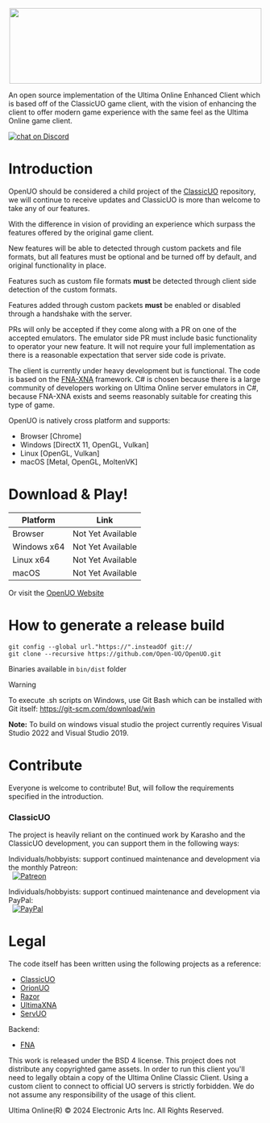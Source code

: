 <p align="center">
    <img src="https://i.imgur.com/UbHNQdg.png" width="500" height="150" >
</p>

An open source implementation of the Ultima Online Enhanced Client which is based off of the ClassicUO game client, with the vision of enhancing the client to offer modern game experience with the same feel as the Ultima Online game client.

<a href="https://discord.gg/vCRauYPk8A">
<img src="https://img.shields.io/discord/1091497866457006152?logo=discord"
alt="chat on Discord"></a>

# Introduction
OpenUO should be considered a child project of the [ClassicUO](https://github.com/ClassicUO/ClassicUO) repository, we will continue to receive updates and ClassicUO is more than welcome to take any of our features. 

With the difference in vision of providing an experience which surpass the features offered by the original game client. 

New features will be able to detected through custom packets and file formats, but all features must be optional and be turned off by default, and original functionality in place.

Features such as custom file formats **must** be detected through client side detection of the custom formats.

Features added through custom packets **must** be enabled or disabled through a handshake with the server.

PRs will only be accepted if they come along with a PR on one of the accepted emulators. The emulator side PR must include basic functionality to operator your new feature. It will not require your full implementation as there is a reasonable expectation that server side code is private.

The client is currently under heavy development but is functional. The code is based on the [FNA-XNA](https://fna-xna.github.io/) framework. C# is chosen because there is a large community of developers working on Ultima Online server emulators in C#, because FNA-XNA exists and seems reasonably suitable for creating this type of game.


OpenUO is natively cross platform and supports:
* Browser [Chrome]
* Windows [DirectX 11, OpenGL, Vulkan]
* Linux   [OpenGL, Vulkan]
* macOS   [Metal, OpenGL, MoltenVK]

# Download & Play!
| Platform | Link |
| --- | --- |
| Browser | Not Yet Available |
| Windows x64 | Not Yet Available |
| Linux x64 | Not Yet Available |
| macOS | Not Yet Available |\

Or visit the [OpenUO Website](https://www.openuo.io/)

# How to generate a release build
```
git config --global url."https://".insteadOf git://
git clone --recursive https://github.com/Open-UO/OpenUO.git
```
Binaries available in `bin/dist` folder
> [!WARNING] 
> To execute .sh scripts on Windows, use Git Bash which can be installed with Git itself: https://git-scm.com/download/win

**Note:** To build on windows visual studio the project currently requires Visual Studio 2022 and Visual Studio 2019. 


# Contribute
Everyone is welcome to contribute! But, will follow the requirements specified in the introduction. 

### ClassicUO

The project is heavily reliant on the continued work by Karasho and the ClassicUO development, you can support them in the following ways: 

Individuals/hobbyists: support continued maintenance and development via the monthly Patreon:
<br>&nbsp;&nbsp;[![Patreon](https://raw.githubusercontent.com/wiki/ocornut/imgui/web/patreon_02.png)](http://www.patreon.com/classicuo)

Individuals/hobbyists: support continued maintenance and development via PayPal:
<br>&nbsp;&nbsp;[![PayPal](https://www.paypalobjects.com/en_US/i/btn/btn_donate_LG.gif)](https://www.paypal.com/cgi-bin/webscr?cmd=_s-xclick&hosted_button_id=9ZWJBY6MS99D8)

# Legal
The code itself has been written using the following projects as a reference:

* [ClassicUO](https://github.com/ClassicUO/ClassicUO)
* [OrionUO](https://github.com/hotride/orionuo)
* [Razor](https://github.com/msturgill/razor)
* [UltimaXNA](https://github.com/ZaneDubya/UltimaXNA)
* [ServUO](https://github.com/servuo/servuo)

Backend:
* [FNA](https://github.com/FNA-XNA/FNA)

This work is released under the BSD 4 license. This project does not distribute any copyrighted game assets. In order to run this client you'll need to legally obtain a copy of the Ultima Online Classic Client.
Using a custom client to connect to official UO servers is strictly forbidden. We do not assume any responsibility of the usage of this client.

Ultima Online(R) © 2024 Electronic Arts Inc. All Rights Reserved.

